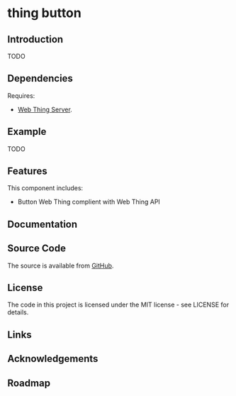 # thing button

## Introduction

TODO

## Dependencies

Requires:

 * [Web Thing Server](https://github.com/KrzysztofZurek1973/web_thing_server).

## Example

TODO

## Features

This component includes:

 * Button Web Thing complient with Web Thing API

## Documentation


## Source Code

The source is available from [GitHub](https://www.github.com/todo).

## License

The code in this project is licensed under the MIT license - see LICENSE for details.

## Links

## Acknowledgements

## Roadmap

